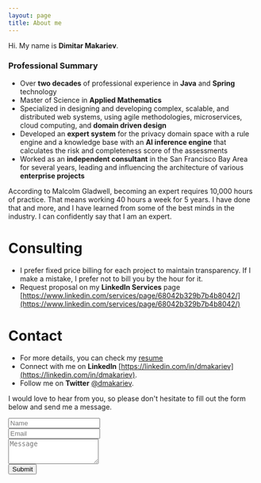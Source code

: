 ```yaml
---
layout: page
title: About me
---
```


Hi. My name is **Dimitar Makariev**.

### Professional Summary

* Over **two decades** of professional experience in **Java** and **Spring** technology
* Master of Science in **Applied Mathematics**
* Specialized in designing and developing complex, scalable, and distributed web systems, using agile methodologies, microservices, cloud computing, and **domain driven design** 
* Developed an **expert system** for the privacy domain space with a rule engine and a knowledge base with an **AI inference engine** that calculates the risk and completeness score of the assessments
* Worked as an **independent consultant** in the San Francisco Bay Area for several years, leading and influencing the architecture of various **enterprise projects**

According to Malcolm Gladwell, becoming an expert requires 10,000 hours of practice. That means working 40 hours a week for 5 years. I have done that and more, and I have learned from some of the best minds in the industry. I can confidently say that I am an expert.

# Consulting
* I prefer fixed price billing for each project to maintain transparency. If I make a mistake, I prefer not to bill you by the hour for it.
* Request proposal on my **LinkedIn Services** page
[https://www.linkedin.com/services/page/68042b329b7b4b8042/](https://www.linkedin.com/services/page/68042b329b7b4b8042/)

# Contact
* For more details, you can check my [resume](https://www.makariev.com/resume/)
* Connect with me on **LinkedIn** [https://linkedin.com/in/dmakariev](https://linkedin.com/in/dmakariev).
* Follow me on **Twitter** [@dmakariev](https://twitter.com/dmakariev).

I would love to hear from you, so please don't hesitate to fill out the form below and send me a message.

<form action="https://docs.google.com/forms/u/1/d/e/1FAIpQLSf4pgnY-dRuZFoKo4M4Y9IwTlrgM8csoITnY_r_TflePlPNvQ/formResponse" method="POST" name="contact-form" class="validate" target="hidden_iframe_contact" onsubmit="submittedContact=true;">
<div class="form-group">
      <input type="text" name="entry.48481674" class="form-control form-control-lg" placeholder="Name" title="Name">
</div>
<div class="form-group">      
      <input type="email" name="entry.1669587264" required="required" class="form-control form-control-lg" placeholder="Email" title="Email">
</div>
<div class="form-group">
  <textarea type="text" name="entry.181303832" class="form-control form-control-lg" placeholder="Message" title="Message" required="required" rows="3"></textarea>
</div>
<div class="form-group">  
  <button type="submit" class="btn btn-lg btn-primary">Submit</button>
</div>  
</form>

<script type="text/javascript">var submittedContact=false;</script>
<iframe name="hidden_iframe_contact" id="hidden_iframe_contact_" style="display:none;" onload="if(submittedContact){window.top.location.href='/thankyou/';}"></iframe>
<form method="POST" action="https://docs.google.com/forms/formResponse" target="hidden_iframe_contact_" onsubmit="submittedContact=true;">
</form>

